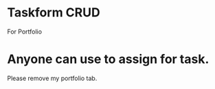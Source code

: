 # Taskform CRUD
For Portfolio

# Anyone can use to assign for task.

Please remove my portfolio tab.
